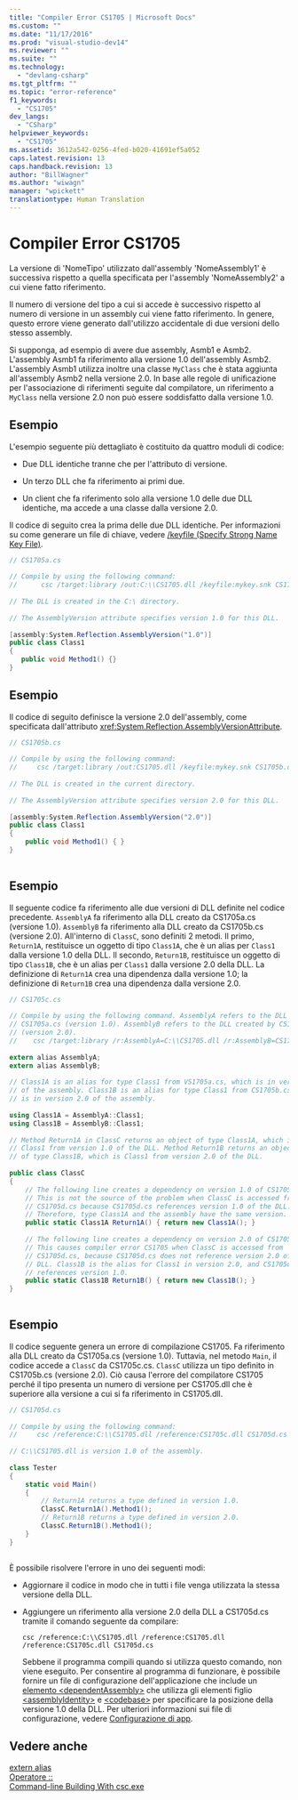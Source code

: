 ```yaml
---
title: "Compiler Error CS1705 | Microsoft Docs"
ms.custom: ""
ms.date: "11/17/2016"
ms.prod: "visual-studio-dev14"
ms.reviewer: ""
ms.suite: ""
ms.technology: 
  - "devlang-csharp"
ms.tgt_pltfrm: ""
ms.topic: "error-reference"
f1_keywords: 
  - "CS1705"
dev_langs: 
  - "CSharp"
helpviewer_keywords: 
  - "CS1705"
ms.assetid: 3612a542-0256-4fed-b020-41691ef5a052
caps.latest.revision: 13
caps.handback.revision: 13
author: "BillWagner"
ms.author: "wiwagn"
manager: "wpickett"
translationtype: Human Translation
---
```

# Compiler Error CS1705
La versione di 'NomeTipo' utilizzato dall'assembly 'NomeAssembly1' è successiva rispetto a quella specificata per l'assembly 'NomeAssembly2' a cui viene fatto riferimento.  
  
 Il numero di versione del tipo a cui si accede è successivo rispetto al numero di versione in un assembly cui viene fatto riferimento.  In genere, questo errore viene generato dall'utilizzo accidentale di due versioni dello stesso assembly.  
  
 Si supponga, ad esempio di avere due assembly, Asmb1 e Asmb2.  L'assembly Asmb1 fa riferimento alla versione 1.0 dell'assembly Asmb2.  L'assembly Asmb1 utilizza inoltre una classe `MyClass` che è stata aggiunta all'assembly Asmb2 nella versione 2.0.  In base alle regole di unificazione per l'associazione di riferimenti seguite dal compilatore, un riferimento a `MyClass` nella versione 2.0 non può essere soddisfatto dalla versione 1.0.  
  
## Esempio  
 L'esempio seguente più dettagliato è costituito da quattro moduli di codice:  
  
-   Due DLL identiche tranne che per l'attributo di versione.  
  
-   Un terzo DLL che fa riferimento ai primi due.  
  
-   Un client che fa riferimento solo alla versione 1.0 delle due DLL identiche, ma accede a una classe dalla versione 2.0.  
  
 Il codice di seguito crea la prima delle due DLL identiche.  Per informazioni su come generare un file di chiave, vedere [\/keyfile \(Specify Strong Name Key File\)](../../../csharp/language-reference/compiler-options/keyfile-compiler-option.md).  
  
```c#  
// CS1705a.cs  
  
// Compile by using the following command:   
//      csc /target:library /out:C:\\CS1705.dll /keyfile:mykey.snk CS1705a.cs  
  
// The DLL is created in the C:\ directory.  
  
// The AssemblyVersion attribute specifies version 1.0 for this DLL.  
  
[assembly:System.Reflection.AssemblyVersion("1.0")]  
public class Class1   
{  
   public void Method1() {}  
}  
```  
  
## Esempio  
 Il codice di seguito definisce la versione 2.0 dell'assembly, come specificata dall'attributo <xref:System.Reflection.AssemblyVersionAttribute>.  
  
```c#  
// CS1705b.cs  
  
// Compile by using the following command:   
//     csc /target:library /out:CS1705.dll /keyfile:mykey.snk CS1705b.cs  
  
// The DLL is created in the current directory.  
  
// The AssemblyVersion attribute specifies version 2.0 for this DLL.  
  
[assembly:System.Reflection.AssemblyVersion("2.0")]  
public class Class1  
{  
    public void Method1() { }  
}  
  
```  
  
## Esempio  
 Il seguente codice fa riferimento alle due versioni di DLL definite nel codice precedente.  `AssemblyA` fa riferimento alla DLL creato da CS1705a.cs \(versione 1.0\).  `AssemblyB` fa riferimento alla DLL creato da CS1705b.cs \(versione 2.0\).  All'interno di `ClassC`, sono definiti 2 metodi.  Il primo, `Return1A`, restituisce un oggetto di tipo `Class1A`, che è un alias per `Class1` dalla versione 1.0 della DLL.  Il secondo, `Return1B`, restituisce un oggetto di tipo `Class1B`, che è un alias per `Class1` dalla versione 2.0 della DLL.  La definizione di `Return1A` crea una dipendenza dalla versione 1.0; la definizione di `Return1B` crea una dipendenza dalla versione 2.0.  
  
```c#  
// CS1705c.cs  
  
// Compile by using the following command. AssemblyA refers to the DLL created by  
// CS1705a.cs (version 1.0). AssemblyB refers to the DLL created by CS1705b.cs  
// (version 2.0).  
//    csc /target:library /r:AssemblyA=C:\\CS1705.dll /r:AssemblyB=CS1705.dll CS1705c.cs  
  
extern alias AssemblyA;  
extern alias AssemblyB;  
  
// Class1A is an alias for type Class1 from VS1705a.cs, which is in version 1.0   
// of the assembly. Class1B is an alias for type Class1 from CS1705b.cs, which  
// is in version 2.0 of the assembly.  
  
using Class1A = AssemblyA::Class1;  
using Class1B = AssemblyB::Class1;  
  
// Method Return1A in ClassC returns an object of type Class1A, which is  
// Class1 from version 1.0 of the DLL. Method Return1B returns an object  
// of type Class1B, which is Class1 from version 2.0 of the DLL.  
  
public class ClassC  
{  
    // The following line creates a dependency on version 1.0 of CS1705.dll.  
    // This is not the source of the problem when ClassC is accessed from  
    // CS1705d.cs because CS1705d.cs references version 1.0 of the DLL.   
    // Therefore, type Class1A and the assembly have the same version.  
    public static Class1A Return1A() { return new Class1A(); }  
  
    // The following line creates a dependency on version 2.0 of CS1705.dll.  
    // This causes compiler error CS1705 when ClassC is accessed from     
    // CS1705d.cs, because CS1705d.cs does not reference version 2.0 of the   
    // DLL. Class1B is the alias for Class1 in version 2.0, and CS1705d.cs   
    // references version 1.0.  
    public static Class1B Return1B() { return new Class1B(); }  
}  
  
```  
  
## Esempio  
 Il codice seguente genera un errore di compilazione CS1705.  Fa riferimento alla DLL creato da CS1705a.cs \(versione 1.0\).  Tuttavia, nel metodo `Main`, il codice accede a `ClassC` da CS1705c.cs.  `ClassC` utilizza un tipo definito in CS1705b.cs \(versione 2.0\).  Ciò causa l'errore del compilatore CS1705 perché il tipo presenta un numero di versione per CS1705.dll che è superiore alla versione a cui si fa riferimento in CS1705.dll.  
  
```c#  
// CS1705d.cs  
  
// Compile by using the following command:  
//     csc /reference:C:\\CS1705.dll /reference:CS1705c.dll CS1705d.cs  
  
// C:\\CS1705.dll is version 1.0 of the assembly.  
  
class Tester   
{  
    static void Main()  
    {  
        // Return1A returns a type defined in version 1.0.  
        ClassC.Return1A().Method1();  
        // Return1B returns a type defined in version 2.0.  
        ClassC.Return1B().Method1();  
    }  
}  
  
```  
  
 È possibile risolvere l'errore in uno dei seguenti modi:  
  
-   Aggiornare il codice in modo che in tutti i file venga utilizzata la stessa versione della DLL.  
  
-   Aggiungere un riferimento alla versione 2.0 della DLL a CS1705d.cs tramite il comando seguente da compilare:  
  
     `csc /reference:C:\\CS1705.dll /reference:CS1705.dll /reference:CS1705c.dll CS1705d.cs`  
  
     Sebbene il programma compili quando si utilizza questo comando, non viene eseguito.  Per consentire al programma di funzionare, è possibile fornire un file di configurazione dell'applicazione che include un [elemento \<dependentAssembly\>](../Topic/%3CdependentAssembly%3E%20Element.md) che utilizza gli elementi figlio [\<assemblyIdentity\>](../Topic/%3CassemblyIdentity%3E%20Element%20for%20%3Cruntime%3E.md) e [\<codebase\>](../Topic/%3CcodeBase%3E%20Element.md) per specificare la posizione della versione 1.0 della DLL.  Per ulteriori informazioni sui file di configurazione, vedere [Configurazione di app](../Topic/Configuring%20Apps%20by%20using%20Configuration%20Files.md).  
  
## Vedere anche  
 [extern alias](../../../csharp/language-reference/keywords/extern-alias.md)   
 [Operatore ::](../../../csharp/language-reference/operators/namespace-alias-qualifer.md)   
 [Command\-line Building With csc.exe](../../../csharp/language-reference/compiler-options/command-line-building-with-csc-exe.md)